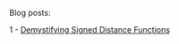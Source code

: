 Blog posts:

1 - [Demystifying Signed Distance Functions](https://sadjadabedi.ir/post/demystifying-signed-distance-functions/)